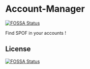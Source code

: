 # Account-Manager
[![FOSSA Status](https://app.fossa.io/api/projects/git%2Bgithub.com%2Fwdes%2Faccount-manager.svg?type=shield)](https://app.fossa.io/projects/git%2Bgithub.com%2Fwdes%2Faccount-manager?ref=badge_shield)

Find SPOF in your accounts !


## License
[![FOSSA Status](https://app.fossa.io/api/projects/git%2Bgithub.com%2Fwdes%2Faccount-manager.svg?type=large)](https://app.fossa.io/projects/git%2Bgithub.com%2Fwdes%2Faccount-manager?ref=badge_large)